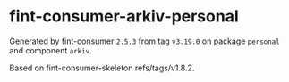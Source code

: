 # fint-consumer-arkiv-personal

Generated by fint-consumer `2.5.3` from tag `v3.19.0` on package `personal` and component `arkiv`.

Based on fint-consumer-skeleton refs/tags/v1.8.2.
